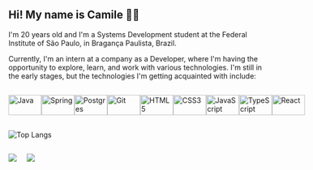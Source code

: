 ## Hi! My name is Camile 👋🥰
I'm 20 years old and I'm a Systems Development student at the Federal Institute of São Paulo, in Bragança Paulista, Brazil.

Currently, I'm an intern at a company as a Developer, where I'm having the opportunity to explore, learn, and work with various technologies. I'm still in the early stages, but the technologies I'm getting acquainted with include:
##
<div id="icons" style="display: flex; justify-content: space-around; align-items: center;">
  <img align="center" src="https://cdn.jsdelivr.net/gh/devicons/devicon/icons/java/java-plain.svg" alt="Java" width="65" height="40" />
  <img align="center" src="https://cdn.jsdelivr.net/gh/devicons/devicon/icons/spring/spring-original.svg" alt="Spring" width="65" height="40" />
  <img align="center" src="https://cdn.jsdelivr.net/gh/devicons/devicon/icons/postgresql/postgresql-plain.svg" alt="Postgres" width="65" height="40" />
  <img align="center" src="https://cdn.jsdelivr.net/gh/devicons/devicon/icons/git/git-original.svg" alt="Git" width="65" height="40" />
  <img align="center" src="https://cdn.jsdelivr.net/gh/devicons/devicon/icons/html5/html5-original.svg" alt="HTML5" width="65" height="40" />
  <img align="center" src="https://cdn.jsdelivr.net/gh/devicons/devicon/icons/css3/css3-original.svg" alt="CSS3" width="65" height="40" />
  <img align="center" src="https://cdn.jsdelivr.net/gh/devicons/devicon/icons/javascript/javascript-plain.svg" alt="JavaScript" width="65" height="40" />
  <img align="center" src="https://cdn.jsdelivr.net/gh/devicons/devicon/icons/typescript/typescript-plain.svg" alt="TypeScript" width="65" height="40" />
  <img align="center" src="https://cdn.jsdelivr.net/gh/devicons/devicon/icons/react/react-original.svg" alt="React" width="65" height="40" />
</div>

##

   ![Top Langs](https://github-readme-stats.vercel.app/api/top-langs/?username=CamileLFM&langs_count=8&theme=jolly)
##
<div>
  <a href="https://www.linkedin.com/in/camile-macedo-a24034214?utm_source=share&utm_campaign=share_via&utm_content=profile&utm_medium=android_app" target="blank">
   <img src="https://img.shields.io/badge/LinkedIn-0077B5?style=for-the-badge&logo=linkedin&logoColor=white"></a> &nbsp &nbsp
  <a href="https://instagram.com/c_mile_?igshid=OGQ5ZDc2ODk2ZA=="><img src="https://img.shields.io/badge/Instagram-E4405F?style=for-the-badge&logo=instagram&logoColor=white"></a>
</div>


<!--
  <img align="center" src="https://cdn.jsdelivr.net/gh/devicons/devicon/icons/python/python-plain.svg" alt="Python" width="65" height="40" />
  
-->
